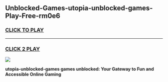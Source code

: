 
## Unblocked-Games-utopia-unblocked-games-Play-Free-rm0e6
<h3>
<a href="https://premium76.site?title=utopia-unblocked-games&ref=18A">CLICK TO PLAY</a></h3>
<hr>

<h3>
<a href="https://premium76.site?title=utopia-unblocked-games&ref=18A">CLICK 2 PLAY</a>
  
</h3>

<a href="https://premium76.site?title=utopia-unblocked-games&ref=18A"><img src="https://clearcache.store/games.png"></a>


**utopia-unblocked-games games unblocked: Your Gateway to Fun and Accessible Online Gaming**
